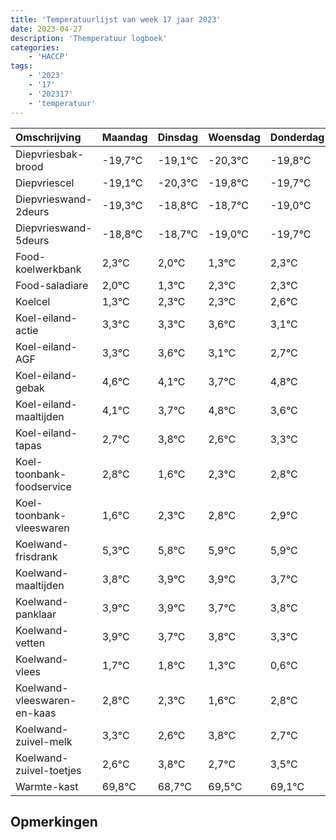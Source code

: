 ```yaml
---
title: 'Temperatuurlijst van week 17 jaar 2023'
date: 2023-04-27
description: 'Themperatuur logboek'
categories:
    - 'HACCP'
tags:
    - '2023'
    - '17'
    - '202317'
    - 'temperatuur'
---
```

|Omschrijving|Maandag|Dinsdag|Woensdag|Donderdag|Vrijdag|Zaterdag|Zondag|
|:---|:---|:---|:---|:---|:---|:---|:---|
|Diepvriesbak-brood|-19,7°C|-19,1°C|-20,3°C|-19,8°C| | | |
|Diepvriescel|-19,1°C|-20,3°C|-19,8°C|-19,7°C| | | |
|Diepvrieswand-2deurs|-19,3°C|-18,8°C|-18,7°C|-19,0°C| | | |
|Diepvrieswand-5deurs|-18,8°C|-18,7°C|-19,0°C|-19,7°C| | | |
|Food-koelwerkbank|2,3°C|2,0°C|1,3°C|2,3°C| | | |
|Food-saladiare|2,0°C|1,3°C|2,3°C|2,3°C| | | |
|Koelcel|1,3°C|2,3°C|2,3°C|2,6°C| | | |
|Koel-eiland-actie|3,3°C|3,3°C|3,6°C|3,1°C| | | |
|Koel-eiland-AGF|3,3°C|3,6°C|3,1°C|2,7°C| | | |
|Koel-eiland-gebak|4,6°C|4,1°C|3,7°C|4,8°C| | | |
|Koel-eiland-maaltijden|4,1°C|3,7°C|4,8°C|3,6°C| | | |
|Koel-eiland-tapas|2,7°C|3,8°C|2,6°C|3,3°C| | | |
|Koel-toonbank-foodservice|2,8°C|1,6°C|2,3°C|2,8°C| | | |
|Koel-toonbank-vleeswaren|1,6°C|2,3°C|2,8°C|2,9°C| | | |
|Koelwand-frisdrank|5,3°C|5,8°C|5,9°C|5,9°C| | | |
|Koelwand-maaltijden|3,8°C|3,9°C|3,9°C|3,7°C| | | |
|Koelwand-panklaar|3,9°C|3,9°C|3,7°C|3,8°C| | | |
|Koelwand-vetten|3,9°C|3,7°C|3,8°C|3,3°C| | | |
|Koelwand-vlees|1,7°C|1,8°C|1,3°C|0,6°C| | | |
|Koelwand-vleeswaren-en-kaas|2,8°C|2,3°C|1,6°C|2,8°C| | | |
|Koelwand-zuivel-melk|3,3°C|2,6°C|3,8°C|2,7°C| | | |
|Koelwand-zuivel-toetjes|2,6°C|3,8°C|2,7°C|3,5°C| | | |
|Warmte-kast|69,8°C|68,7°C|69,5°C|69,1°C| | | |

## Opmerkingen


